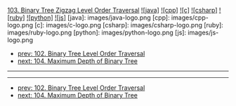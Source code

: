 [103. Binary Tree Zigzag Level Order Traversal](https://leetcode.com/problems/binary-tree-zigzag-level-order-traversal/)
[![java]](https://github.com/leetcode-study-group/leetcode-java-solutions/blob/master/103-binary-tree-zigzag-level-order-traversal.md)
[![cpp]](https://github.com/leetcode-study-group/leetcode-cpp-solutions/blob/master/103-binary-tree-zigzag-level-order-traversal.md)
[![c]](https://github.com/leetcode-study-group/leetcode-c-solutions/blob/master/103-binary-tree-zigzag-level-order-traversal.md)
[![csharp]](https://github.com/leetcode-study-group/leetcode-csharp-solutions/blob/master/103-binary-tree-zigzag-level-order-traversal.md)
[![ruby]](https://github.com/leetcode-study-group/leetcode-ruby-solutions/blob/master/103-binary-tree-zigzag-level-order-traversal.md)
[![python]](https://github.com/leetcode-study-group/leetcode-python-solutions/blob/master/103-binary-tree-zigzag-level-order-traversal.md)
[![js]](https://github.com/leetcode-study-group/leetcode-js-solutions/blob/master/103-binary-tree-zigzag-level-order-traversal.md)
[java]: images/java-logo.png
[cpp]: images/cpp-logo.png
[c]: images/c-logo.png
[csharp]: images/csharp-logo.png
[ruby]: images/ruby-logo.png
[python]: images/python-logo.png
[js]: images/js-logo.png

- [prev: 102. Binary Tree Level Order Traversal](102-binary-tree-level-order-traversal.md)
- [next: 104. Maximum Depth of Binary Tree](104-maximum-depth-of-binary-tree.md)

---


---

- [prev: 102. Binary Tree Level Order Traversal](102-binary-tree-level-order-traversal.md)
- [next: 104. Maximum Depth of Binary Tree](104-maximum-depth-of-binary-tree.md)
